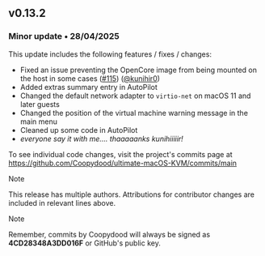## v0.13.2

### Minor update • 28/04/2025

This update includes the following features / fixes / changes:

- Fixed an issue preventing the OpenCore image from being mounted on the host in some cases ([#115](https://github.com/Coopydood/ultimate-macOS-KVM/issues/115)) ([@kunihir0](https://github.com/kunihir0))
- Added extras summary entry in AutoPilot
- Changed the default network adapter to ``virtio-net`` on macOS 11 and later guests
- Changed the position of the virtual machine warning message in the main menu
- Cleaned up some code in AutoPilot
- *everyone say it with me.... thaaaaanks kunihiiiiir!*

To see individual code changes, visit the project's commits page at <https://github.com/Coopydood/ultimate-macOS-KVM/commits/main>

> [!NOTE]
> This release has multiple authors. Attributions for contributor changes are included in relevant lines above.

> [!NOTE]
> Remember, commits by Coopydood will always be signed as **4CD28348A3DD016F** or GitHub's public key.
